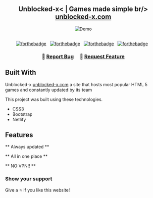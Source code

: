 <h2 align="center">
  Unblocked-x< | Games made simple br/>
  <a href="https://unblocked-x.com" target="_blank">unblocked-x.com</a>
</h2>
<div align="center">
  <img alt="Demo" src="https://cdn.discordapp.com/attachments/928275005580673095/939363538294685747/unknown.png" />
</div>

<br/>

<center>

[![forthebadge](https://forthebadge.com/images/badges/built-with-love.svg)](https://forthebadge.com) &nbsp;
[![forthebadge](https://forthebadge.com/images/badges/validated-html5.svg)](https://forthebadge.com) &nbsp;
[![forthebadge](https://forthebadge.com/images/badges/open-source.svg)](https://forthebadge.com) &nbsp;
[![forthebadge](https://forthebadge.com/images/badges/it-works-why.svg)](https://forthebadge.com) &nbsp;

</center>

<h3 align="center">
    🔹
    <a href="https://github.com/domilx/Portfolio3.0/issues">Report Bug</a> &nbsp; &nbsp;
    🔹
    <a href="https://github.com/domilx/Portfolio3.0/issues">Request Feature</a>
</h3>

## Built With

Unblocked-x <a href="https://unblocked-x.com" target="_blank">unblocked-x.com</a> a site that hosts most popular HTML 5 games and constantly updated by its team<br/>

This project was built using these technologies.

- CSS3
- Bootstrap
- Netlify

## Features

** Always updated **

** All in one place **

** NO VPN!! **

### Show your support

Give a ⭐ if you like this website!
